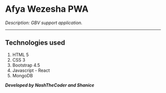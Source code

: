# Afya Wezesha PWA 

_Description: GBV support application._

---
## Technologies used 

1. HTML 5
2. CSS 3
3. Bootstrap 4.5
4. Javascript - React 
5. MongoDB


**_Developed by NashTheCoder and Shanice_**